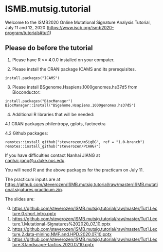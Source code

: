 # ISMB.mutsig.tutorial

Welcome to the ISMB2020 Online Mutational Signature Analysis Tutorial, July 11 and 12, 2020 (https://www.iscb.org/ismb2020-program/tutorials#tut1)

## Please do before the tutorial

1. Please have R >= 4.0.0 installed on your computer.

2. Please install the CRAN package ICAMS and its prerequisites.
```
install.packages("ICAMS")
```

3. Please install BSgenome.Hsapiens.1000genomes.hs37d5 from Bioconductor:
```
install.packages("BiocManager")
BiocManager::install("BSgenome.Hsapiens.1000genomes.hs37d5")
```
4. Additional R libraries that will be needed:

4.1 CRAN packages philentropy, gplots, factoextra

4.2 Github packages:
```
remotes::install_github("steverozen/mSigBG", ref = "1.0-branch")
remotes::install_github("steverozen/PCAWG7")
```

If you have difficulties contact Nanhai JIANG at nanhai.jiang@u.duke.nus.edu.

You will need R and the above packages for the practicum on July 11. 

The practicum inputs are at https://github.com/steverozen/ISMB.mutsig.tutorial/raw/master/ISMB.mutational.sigatures.practicum.zip. 

The slides are:

0. https://github.com/steverozen/ISMB.mutsig.tutorial/raw/master/Tut1.Lecture.0.short.intro.pptx
1. https://github.com/steverozen/ISMB.mutsig.tutorial/raw/master/Tut1.Lecture.1.Mutational-Signatures%202020_07_10.pptx
2. https://github.com/steverozen/ISMB.mutsig.tutorial/raw/master/Tut1.Lecture.2.data-mining.NMF.and.HPD.2020.07.10.pptx
3. https://github.com/steverozen/ISMB.mutsig.tutorial/raw/master/Tut1.Lecture.3.landscape-tactics.2020.07.10.pptx

